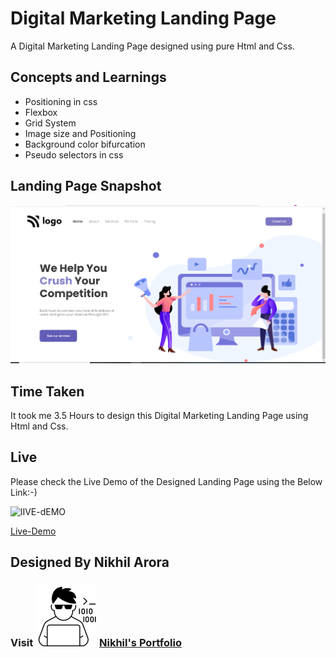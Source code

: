 # Digital Marketing Landing Page
A Digital Marketing Landing Page designed using pure Html and Css.

## Concepts and Learnings

- Positioning in css
- Flexbox
- Grid System
- Image size and Positioning
- Background color bifurcation
- Pseudo selectors in css

## Landing Page Snapshot
![Snapshot](/Outputs/Project-4.PNG)

## Time Taken

It took me 3.5 Hours to design this Digital Marketing Landing Page  using Html and Css.

## Live

Please check the Live Demo of the Designed Landing Page using the Below Link:-)

![lIVE-dEMO](https://img.shields.io/badge/Live_Demo-<COLOR>)

[Live-Demo](https://dulcet-squirrel-dd2c7c.netlify.app/)

## Designed By Nikhil Arora 
### Visit ![I-write-code](Outputs/codericon-removebg-preview%20(1).png) [Nikhil's Portfolio](https://nikhilarora-protfolio.netlify.app/)

